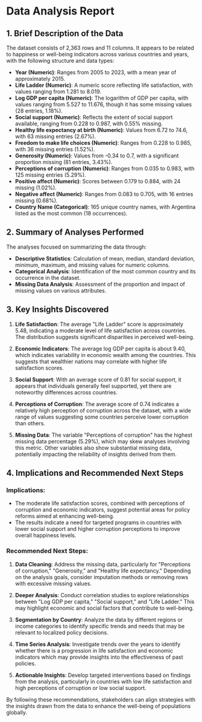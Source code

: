 # Data Analysis Report

## 1. Brief Description of the Data

The dataset consists of 2,363 rows and 11 columns. It appears to be related to happiness or well-being indicators across various countries and years, with the following structure and data types:

- **Year (Numeric)**: Ranges from 2005 to 2023, with a mean year of approximately 2015.
- **Life Ladder (Numeric)**: A numeric score reflecting life satisfaction, with values ranging from 1.281 to 8.019.
- **Log GDP per capita (Numeric)**: The logarithm of GDP per capita, with values ranging from 5.527 to 11.676, though it has some missing values (28 entries, 1.18%).
- **Social support (Numeric)**: Reflects the extent of social support available, ranging from 0.228 to 0.987, with 0.55% missing.
- **Healthy life expectancy at birth (Numeric)**: Values from 6.72 to 74.6, with 63 missing entries (2.67%).
- **Freedom to make life choices (Numeric)**: Ranges from 0.228 to 0.985, with 36 missing entries (1.52%).
- **Generosity (Numeric)**: Values from -0.34 to 0.7, with a significant proportion missing (81 entries, 3.43%).
- **Perceptions of corruption (Numeric)**: Ranges from 0.035 to 0.983, with 125 missing entries (5.29%).
- **Positive affect (Numeric)**: Scores between 0.179 to 0.884, with 24 missing (1.02%).
- **Negative affect (Numeric)**: Ranges from 0.083 to 0.705, with 16 entries missing (0.68%).
- **Country Name (Categorical)**: 165 unique country names, with Argentina listed as the most common (18 occurrences).

## 2. Summary of Analyses Performed

The analyses focused on summarizing the data through:

- **Descriptive Statistics**: Calculation of mean, median, standard deviation, minimum, maximum, and missing values for numeric columns.
- **Categorical Analysis**: Identification of the most common country and its occurrence in the dataset.
- **Missing Data Analysis**: Assessment of the proportion and impact of missing values on various attributes.
  
## 3. Key Insights Discovered

1. **Life Satisfaction**: The average "Life Ladder" score is approximately 5.48, indicating a moderate level of life satisfaction across countries. The distribution suggests significant disparities in perceived well-being.
   
2. **Economic Indicators**: The average log GDP per capita is about 9.40, which indicates variability in economic wealth among the countries. This suggests that wealthier nations may correlate with higher life satisfaction scores.

3. **Social Support**: With an average score of 0.81 for social support, it appears that individuals generally feel supported, yet there are noteworthy differences across countries.

4. **Perceptions of Corruption**: The average score of 0.74 indicates a relatively high perception of corruption across the dataset, with a wide range of values suggesting some countries perceive lower corruption than others.

5. **Missing Data**: The variable "Perceptions of corruption" has the highest missing data percentage (5.29%), which may skew analyses involving this metric. Other variables also show substantial missing data, potentially impacting the reliability of insights derived from them.

## 4. Implications and Recommended Next Steps

### Implications:
- The moderate life satisfaction scores, combined with perceptions of corruption and economic indicators, suggest potential areas for policy reforms aimed at enhancing well-being.
- The results indicate a need for targeted programs in countries with lower social support and higher corruption perceptions to improve overall happiness levels.

### Recommended Next Steps:
1. **Data Cleaning**: Address the missing data, particularly for "Perceptions of corruption," "Generosity," and "Healthy life expectancy." Depending on the analysis goals, consider imputation methods or removing rows with excessive missing values.
   
2. **Deeper Analysis**: Conduct correlation studies to explore relationships between "Log GDP per capita," "Social support," and "Life Ladder." This may highlight economic and social factors that contribute to well-being.

3. **Segmentation by Country**: Analyze the data by different regions or income categories to identify specific trends and needs that may be relevant to localized policy decisions.

4. **Time Series Analysis**: Investigate trends over the years to identify whether there is a progression in life satisfaction and economic indicators which may provide insights into the effectiveness of past policies.

5. **Actionable Insights**: Develop targeted interventions based on findings from the analysis, particularly in countries with low life satisfaction and high perceptions of corruption or low social support.

By following these recommendations, stakeholders can align strategies with the insights drawn from the data to enhance the well-being of populations globally.